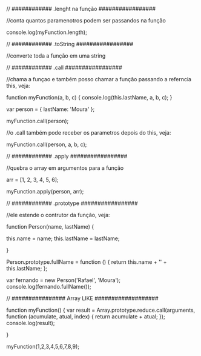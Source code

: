 


// ############ .lenght na função #################

//conta quantos paramenotros podem ser passandos na função

console.log(myFunction.length);



// ############ .toString #################

//converte toda a função em uma string


// ############ .call #################

//chama a funçao e também posso chamar a função passando a referncia this, veja:

function myFunction(a, b, c) {
  console.log(this.lastName, a, b, c);
}

var person = {
  lastName: 'Moura'
};

myFunction.call(person);

//o .call também pode receber os parametros depois do this, veja:

myFunction.call(person, a, b, c);

// ############ .apply #################

//quebra o array em argumentos para a função

arr = [1, 2, 3, 4, 5, 6];

myFunction.apply(person, arr);


// ############ .prototype #################

//ele estende o contrutor da função, veja:

function Person(name, lastName) {

  this.name = name;
  this.lastName = lastName;


}


Person.prototype.fullName = function () {
  return this.name + '' + this.lastName;
};

var fernando = new Person('Rafael', 'Moura');
console.log(fernando.fullName());



// ################ Array LIKE ###################

function myFunction() {
  var result = Array.prototype.reduce.call(arguments, function (acumulate, atual, index) {
      return acumulate + atual;
  });
  console.log(result);


}

myFunction(1,2,3,4,5,6,7,8,9);

